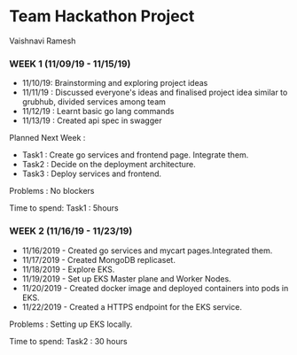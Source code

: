 # Team Hackathon Project

Vaishnavi Ramesh

### WEEK 1 (11/09/19 - 11/15/19)

* 11/10/19: Brainstorming and exploring project ideas
* 11/11/19 : Discussed everyone's ideas and finalised project idea similar to grubhub, divided services among team
* 11/12/19 : Learnt basic go lang commands
* 11/13/19 : Created api spec in swagger

Planned Next Week : 

* Task1 : Create go services and frontend page. Integrate them.
* Task2 : Decide on the deployment architecture.
* Task3 : Deploy services and frontend.

Problems : 
No blockers

Time to spend:
Task1 : 5hours

### WEEK 2 (11/16/19 - 11/23/19)

* 11/16/2019 - Created go services and mycart pages.Integrated them.
* 11/17/2019 - Created MongoDB replicaset.
* 11/18/2019 - Explore EKS.
* 11/19/2019 - Set up EKS Master plane and Worker Nodes.
* 11/20/2019 - Created docker image and deployed containers into pods in EKS.
* 11/22/2019 - Created a HTTPS endpoint for the EKS service.

Problems : 
Setting up EKS locally.

Time to spend:
Task2 : 30 hours


